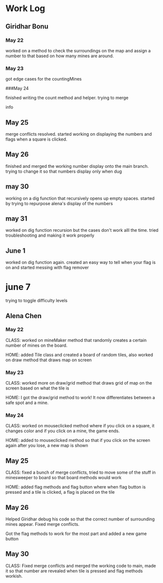 # Work Log

## Giridhar Bonu

### May 22

worked on a method to check the surroundings on the map and assign a number to that based on how many mines are around.

### May 23

got edge cases for the countingMines

###May 24

finished writing the count method and helper. trying to merge

info

## May 25
merge conflicts resolved. started working on displaying the numbers and flags when a square is clicked.

## May 26
finished and merged the working number display onto the main branch. trying to change it so that numbers display only when dug

## may 30
working on a dig function that recursively opens up empty spaces. started by trying to repurpose alena's display of the numbers

## may 31
worked on dig function recursion but the cases don't work alll the time. tried troubleshooting and making it work properly

## June 1
worked on dig function again. created an easy way to tell when your flag is on and started messing with flag remover

# june 7
trying to toggle difficulty levels

## Alena Chen

### May 22

CLASS: worked on mineMaker method that randomly creates a certain number of mines on the board.

HOME: added Tile class and created a board of random tiles, also worked on draw method that draws map on screen

### May 23

CLASS: worked more on draw/grid method that draws grid of map on the screen based on what the tile is

HOME: I got the draw/grid method to work! It now differentiates between a safe spot and a mine.

### May 24

CLASS: worked on mouseclicked method where if you click on a square, it changes color and if you click on a mine, the game ends.

HOME: added to mouseclicked method so that if you click on the screen again after you lose, a new map is shown

## May 25

CLASS: fixed a bunch of merge conflicts, tried to move some of the stuff in minesweeper to board so that board methods would work

HOME: added flag methods and flag button where when flag button is pressed and a tile is clicked, a flag is placed on the tile

## May 26
Helped Giridhar debug his code so that the correct number of surrounding mines appear. Fixed merge conflicts.

Got the flag methods to work for the most part and added a new game button

## May 30
CLASS: Fixed merge conflicts and merged the working code to main, made it so that number are revealed when tile is pressed and flag methods workish.
